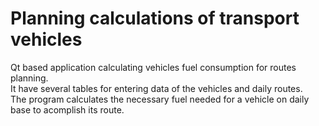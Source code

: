#  Planning calculations of transport vehicles

Qt based application calculating vehicles fuel consumption for routes planning.    
It have several tables for entering data of the vehicles and daily routes.    
The program calculates the necessary fuel needed for a vehicle on daily base to acomplish its route.

